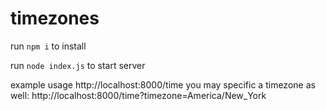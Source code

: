 # timezones

run `npm i` to install

run `node index.js` to start server

example usage http://localhost:8000/time
you may specific a timezone as well: http://localhost:8000/time?timezone=America/New_York
